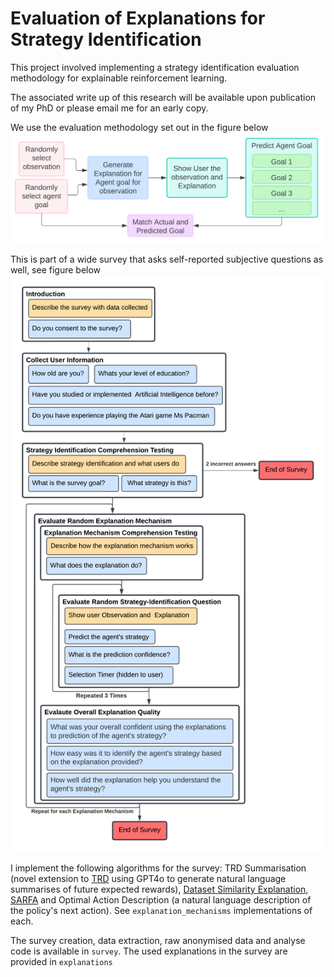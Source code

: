 # Evaluation of Explanations for Strategy Identification

This project involved implementing a strategy identification evaluation methodology for explainable reinforcement learning. 

The associated write up of this research will be available upon publication of my PhD or please email me for an early copy.

We use the evaluation methodology set out in the figure below
![Flowchart of the evaluation methodology for a single question](/figs/goal-identification-task.png)

This is part of a wide survey that asks self-reported subjective questions as well, see figure below
![Survey flowchart](/figs/comparative-user-evaluation.png)

I implement the following algorithms for the survey: TRD Summarisation (novel extension to [TRD](https://github.com/pseudo-rnd-thoughts/temporal-reward-decomposition) using GPT4o to generate natural language summarises of future expected rewards), [Dataset Similarity Explanation](https://github.com/pseudo-rnd-thoughts/temporal-explanations-4-drl), [SARFA](https://arxiv.org/abs/1912.12191) and Optimal Action Description (a natural language description of the policy's next action). See `explanation_mechanisms` implementations of each. 

The survey creation, data extraction, raw anonymised data and analyse code is available in `survey`. The used explanations in the survey are provided in `explanations`  

